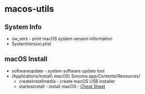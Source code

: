 # macos-utils
## System Info
- sw_vers - print macOS system version information
- SystemVersion.plist
## macOS Install
- softwareupdate - system software update tool
- /Applications/Install\ macOS\ Sonoma.app/Contents/Resources/
  - createinstallmedia - create macOS USB installer
  - startosinstall - install macOS - [Cheat Sheet](https://gist.github.com/acodega/57766c52a18a828b1ec44ad2492b5127)
